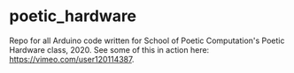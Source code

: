 # poetic_hardware

Repo for all Arduino code written for School of Poetic Computation's Poetic Hardware class, 2020. See some of this in action here: https://vimeo.com/user120114387.
